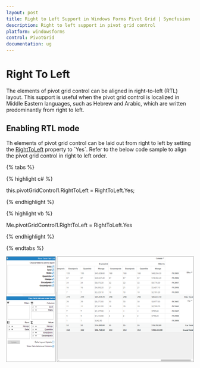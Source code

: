 ```yaml
---
layout: post
title: Right to Left Support in Windows Forms Pivot Grid | Syncfusion
description: Right to left support in pivot grid control
platform: windowsforms
control: PivotGrid
documentation: ug
---
```


# Right To Left

The elements of pivot grid control can be aligned in right-to-left (RTL) layout. This support is useful when the pivot grid control is localized in Middle Eastern languages, such as Hebrew and Arabic, which are written predominantly from right to left.

## Enabling RTL mode

Th elements of pivot grid control can be laid out from right to left by setting the [RightToLeft](https://msdn.microsoft.com/en-us/library/system.windows.forms.control.righttoleft(v=vs.110).aspx) property to `Yes`. Refer to the below code sample to align the pivot grid control in right to left order.

{% tabs %}

{% highlight c# %}

this.pivotGridControl1.RightToLeft = RightToLeft.Yes;

{% endhighlight %}

{% highlight vb %}

Me.pivotGridControl1.RightToLeft = RightToLeft.Yes
  
{% endhighlight %}

{% endtabs %}

![Right-To-Left-Support_img1](Right-To-Left-Support_images/Right-To-Left-Support_img1.png)